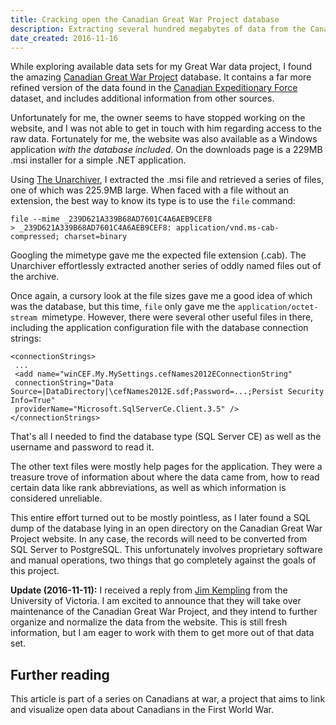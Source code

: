 ```yaml
---
title: Cracking open the Canadian Great War Project database
description: Extracting several hundred megabytes of data from the Canadian Great War Project website.
date_created: 2016-11-16
---
```


While exploring available data sets for my Great War data project, I found the amazing [Canadian Great War Project](http://www.canadiangreatwarproject.com/) database. It contains a far more refined version of the data found in the [Canadian Expeditionary Force](/blog/parsing-575k-military-records-with-python) dataset, and includes additional information from other sources.

Unfortunately for me, the owner seems to have stopped working on the website, and I was not able to get in touch with him regarding access to the raw data. Fortunately for me, the website was also available as a Windows application *with the database included*. On the downloads page is a 229MB .msi installer for a simple .NET application.

Using [The Unarchiver](http://unarchiver.c3.cx/unarchiver), I extracted the .msi file and retrieved a series of files, one of which was 225.9MB large. When faced with a file without an extension, the best way to know its type is to use the `file` command:

```
file --mime _239D621A339B68AD7601C4A6AEB9CEF8
> _239D621A339B68AD7601C4A6AEB9CEF8: application/vnd.ms-cab-compressed; charset=binary

```

Googling the mimetype gave me the expected file extension (.cab). The Unarchiver effortlessly extracted another series of oddly named files out of the archive.

Once again, a cursory look at the file sizes gave me a good idea of which was the database, but this time, `file` only gave me the `application/octet-stream `mimetype. However, there were several other useful files in there, including the application configuration file with the database connection strings:

```
<connectionStrings>
 ...
 <add name="winCEF.My.MySettings.cefNames2012EConnectionString"
 connectionString="Data Source=|DataDirectory|\cefNames2012E.sdf;Password=...;Persist Security Info=True"
 providerName="Microsoft.SqlServerCe.Client.3.5" />
</connectionStrings>

```

That's all I needed to find the database type (SQL Server CE) as well as the username and password to read it.

The other text files were mostly help pages for the application. They were a treasure trove of information about where the data came from, how to read certain data like rank abbreviations, as well as which information is considered unreliable.

This entire effort turned out to be mostly pointless, as I later found a SQL dump of the database lying in an open directory on the Canadian Great War Project website. In any case, the records will need to be converted from SQL Server to PostgreSQL. This unfortunately involves proprietary software and manual operations, two things that go completely against the goals of this project.

**Update (2016-11-11):** I received a reply from [Jim Kempling](http://acitygoestowar.ca/about/) from the University of Victoria. I am excited to announce that they will take over maintenance of the Canadian Great War Project, and they intend to further organize and normalize the data from the website. This is still fresh information, but I am eager to work with them to get more out of that data set.

## Further reading

This article is part of a series on Canadians at war, a project that aims to link and visualize open data about Canadians in the First World War.

